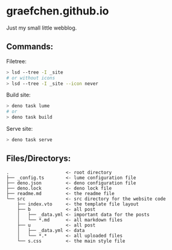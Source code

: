 # graefchen.github.io

Just my small little webblog.

## Commands:

Filetree:

```bash
> lsd --tree -I _site
# or without icons
> lsd --tree -I _site --icon never
```

Build site:

```bash
> deno task lume
# or
> deno task build
```

Serve site:

```bash
> deno task serve
```

## Files/Directorys:

```
.                     <- root directory
├── _config.ts        <- lume configuration file
├── deno.json         <- deno configuration file
├── deno.lock         <- deno lock file
├── readme.md         <- the readme file
└── src               <- src directory for the website code
    ├── index.vto     <- the template file layout
    ├── b             <- all post
    │   ├── _data.yml <- important data for the posts
    │   └── *.md      <- all markdown files
    ├── u             <- all post
    │   ├── _data.yml <- data
    │   └── *.*       <- all uploaded files
    └── s.css         <- the main style file
```
